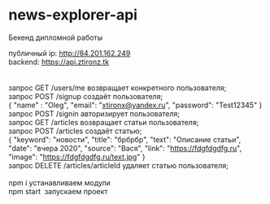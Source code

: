 # news-explorer-api

Бекенд дипломной работы 

публичный ip: http://84.201.162.249 <br/>
backend: https://api.ztironz.tk <br/>
<br/> 
<br/>
запрос GET /users/me возвращает конкретного пользователя;<br/>
запрос POST /signup  создаёт пользователя;<br/>
{
    "name" : "Oleg",
    "email": "xtironx@yandex.ru",
    "password": "Test12345"
}<br>
запрос POST /signin  авторизирует пользователя;<br/>
запрос GET /articles возвращает статьи пользователя;<br/>
запрос POST /articles создаёт статью;<br/>
{
"keyword": "новости",
"title": "брбрбр",
"text": "Описание статьи",
"date": "вчера 2020",
"source": "Вася",
"link": "https://fdgfdgdfg.ru",
"image": "https://fdgfdgdfg.ru/text.jpg"
}<br>
запрос DELETE /articles/articleId удаляет статью пользователя;<br/>
<br/>
npm i устанавливаем модули<br/>
npm start  запускаем проект<br/>
